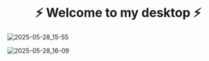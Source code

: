 <h1 align="center">⚡ Welcome to my desktop ⚡</h1>

![2025-05-28_15-55](https://github.com/user-attachments/assets/3b68dea4-12f9-4c58-984a-b25b0e96b3d5)

![2025-05-28_16-09](https://github.com/user-attachments/assets/18d4d389-d4bc-4a69-8665-469d67b6efbe)
